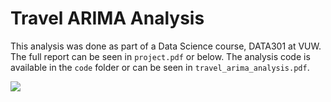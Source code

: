 # Travel ARIMA Analysis

This analysis was done as part of a Data Science course, DATA301 at VUW.
The full report can be seen in `project.pdf` or below. 
The analysis code is available in the `code` folder or can be seen in `travel_arima_analysis.pdf`. 

<img src="project_imgs/project-01.jpg">
